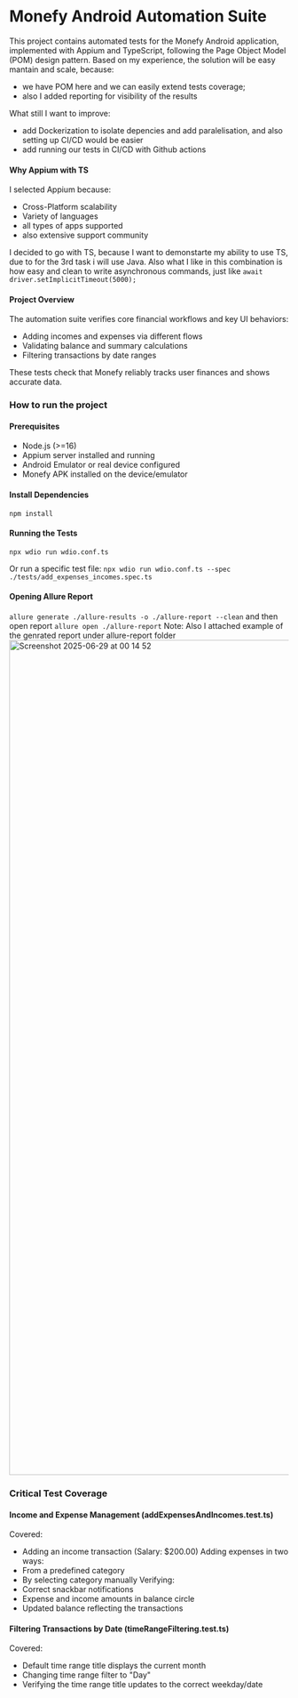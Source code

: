 # Monefy Android Automation Suite

This project contains automated tests for the Monefy Android application, implemented with Appium and TypeScript, following the Page Object Model (POM) design pattern. 
Based on my experience, the solution will be easy mantain and scale, because:
- we have POM here and we can easily extend tests coverage;
- also I added reporting for visibility of the results

What still I want to improve:
- add Dockerization to isolate depencies and add paralelisation, and also setting up CI/CD would be easier
- add running our tests in CI/CD with Github actions

#### Why Appium with TS
 I selected Appium because:
 - Cross-Platform scalability
 - Variety of languages
 - all types of apps supported
 - also extensive support community

I decided to go with TS, because I want to demonstarte my ability to use TS, due to for the 3rd task i will use Java. Also what I like in this combination is how easy and clean to write asynchronous commands, just like
`await driver.setImplicitTimeout(5000);`
 

#### Project Overview
The automation suite verifies core financial workflows and key UI behaviors:

- Adding incomes and expenses via different flows
- Validating balance and summary calculations
- Filtering transactions by date ranges

These tests check that Monefy reliably tracks user finances and shows accurate data.

### How to run the project
#### Prerequisites
- Node.js (>=16)
- Appium server installed and running
- Android Emulator or real device configured
- Monefy APK installed on the device/emulator

#### Install Dependencies
`npm install`

#### Running the Tests
`npx wdio run wdio.conf.ts`

Or run a specific test file:
`npx wdio run wdio.conf.ts --spec ./tests/add_expenses_incomes.spec.ts`

#### Opening Allure Report
`allure generate ./allure-results -o ./allure-report --clean`
and then open report
`allure open ./allure-report`
Note: Also I attached example of the genrated report under allure-report folder
<img width="1502" alt="Screenshot 2025-06-29 at 00 14 52" src="https://github.com/user-attachments/assets/3dd2aa05-42ed-49be-878b-6b269069cd75" />


### Critical Test Coverage

#### Income and Expense Management (addExpensesAndIncomes.test.ts)
Covered:
- Adding an income transaction (Salary: $200.00)
Adding expenses in two ways:
- From a predefined category
- By selecting category manually
Verifying:
- Correct snackbar notifications
- Expense and income amounts in balance circle
- Updated balance reflecting the transactions


#### Filtering Transactions by Date (timeRangeFiltering.test.ts)
Covered:
- Default time range title displays the current month
- Changing time range filter to "Day"
- Verifying the time range title updates to the correct weekday/date
